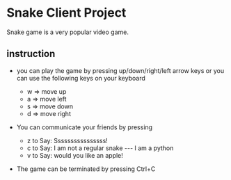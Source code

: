 # Snake Client Project

Snake game is a very popular video game. 

## instruction
- you can play the game by pressing up/down/right/left arrow keys or you can use the following keys on your keyboard
    - w => move up
    - a => move left
    - s => move down
    - d => move right
- You can communicate your friends by pressing
    - z to Say: Ssssssssssssssss!
    - c to Say: I am not a regular snake --- I am a python
    - v to Say: would you like an apple!
    
- The game can be terminated by pressing Ctrl+C 
